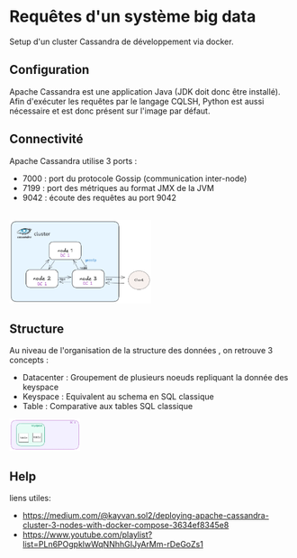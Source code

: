 # Requêtes d'un système big data
Setup d'un cluster Cassandra de développement via docker. 
## Configuration
Apache Cassandra est une application Java (JDK doit donc être installé). 
Afin d'exécuter les requêtes par le langage CQLSH, Python est aussi nécessaire et est donc présent sur l'image par défaut.
## Connectivité 
Apache Cassandra utilise 3 ports :
<ul>
<li>7000 : port du protocole Gossip (communication inter-node)</li>
<li>7199 : port des métriques au format JMX de la JVM</li>
<li>9042 : écoute des requêtes au port 9042</li>
</ul>

<br>
<img src="cassandra_schema.png" width=50%>

## Structure 
Au niveau de l'organisation de la structure des données , on retrouve 3 concepts : 
<ul>
<li>Datacenter : Groupement de plusieurs noeuds repliquant la donnée des keyspace  </li>
<li>Keyspace : Equivalent au schema en SQL classique </li>
<li>Table : Comparative aux tables SQL classique</li>
</ul>

<img src="cassandra_structure.png" width=25%>

## Help
liens utiles: 
- https://medium.com/@kayvan.sol2/deploying-apache-cassandra-cluster-3-nodes-with-docker-compose-3634ef8345e8
- https://www.youtube.com/playlist?list=PLn6POgpklwWqNNhhGIJyArMm-rDeGoZs1

